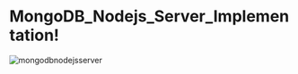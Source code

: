 # MongoDB_Nodejs_Server_Implementation!



![mongodbnodejsserver](https://user-images.githubusercontent.com/33691525/158065802-d330e455-a4fb-4ecc-bda5-aaa3a4b9c47e.PNG)
